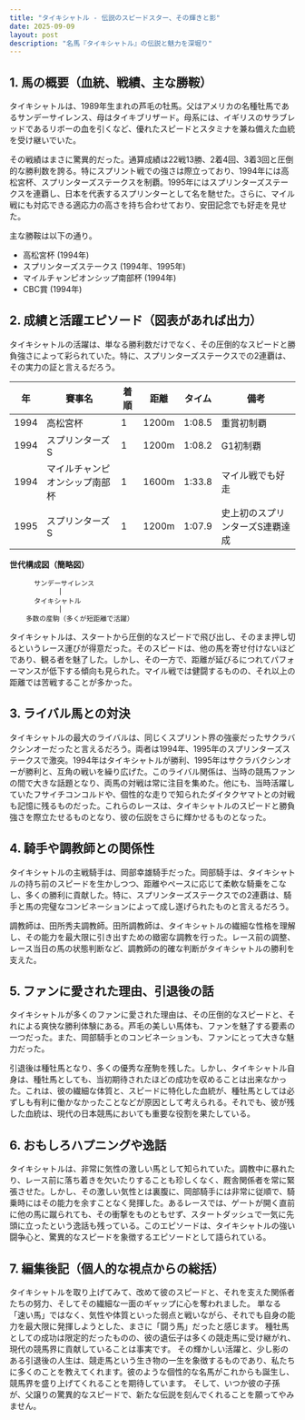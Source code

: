 ```yaml
---
title: "タイキシャトル - 伝説のスピードスター、その輝きと影"
date: 2025-09-09
layout: post
description: "名馬『タイキシャトル』の伝説と魅力を深堀り"
---
```


## 1. 馬の概要（血統、戦績、主な勝鞍）

タイキシャトルは、1989年生まれの芦毛の牡馬。父はアメリカの名種牡馬であるサンデーサイレンス、母はタイキブリザード。母系には、イギリスのサラブレッドであるリボーの血を引くなど、優れたスピードとスタミナを兼ね備えた血統を受け継いでいた。

その戦績はまさに驚異的だった。通算成績は22戦13勝、2着4回、3着3回と圧倒的な勝利数を誇る。特にスプリント戦での強さは際立っており、1994年には高松宮杯、スプリンターズステークスを制覇。1995年にはスプリンターズステークスを連覇し、日本を代表するスプリンターとして名を馳せた。さらに、マイル戦にも対応できる適応力の高さを持ち合わせており、安田記念でも好走を見せた。

主な勝鞍は以下の通り。

* 高松宮杯 (1994年)
* スプリンターズステークス (1994年、1995年)
* マイルチャンピオンシップ南部杯 (1994年)
* CBC賞 (1994年)


## 2. 成績と活躍エピソード（図表があれば出力）

タイキシャトルの活躍は、単なる勝利数だけでなく、その圧倒的なスピードと勝負強さによって彩られていた。特に、スプリンターズステークスでの2連覇は、その実力の証と言えるだろう。

| 年 | 賽事名         | 着順 | 距離 | タイム      | 備考                                  |
|---|-----------------|-------|-------|-------------|---------------------------------------|
| 1994 | 高松宮杯         | 1     | 1200m | 1:08.5     | 重賞初制覇                              |
| 1994 | スプリンターズS   | 1     | 1200m | 1:08.2     | G1初制覇                               |
| 1994 | マイルチャンピオンシップ南部杯 | 1     | 1600m | 1:33.8     | マイル戦でも好走                       |
| 1995 | スプリンターズS   | 1     | 1200m | 1:07.9     | 史上初のスプリンターズS連覇達成       |


**世代構成図（簡略図）**

```
      サンデーサイレンス
            |
      タイキシャトル
            |
    多数の産駒（多くが短距離で活躍）
```

タイキシャトルは、スタートから圧倒的なスピードで飛び出し、そのまま押し切るというレース運びが得意だった。そのスピードは、他の馬を寄せ付けないほどであり、観る者を魅了した。しかし、その一方で、距離が延びるにつれてパフォーマンスが低下する傾向も見られた。マイル戦では健闘するものの、それ以上の距離では苦戦することが多かった。


## 3. ライバル馬との対決

タイキシャトルの最大のライバルは、同じくスプリント界の強豪だったサクラバクシンオーだったと言えるだろう。両者は1994年、1995年のスプリンターズステークスで激突。1994年はタイキシャトルが勝利、1995年はサクラバクシンオーが勝利と、互角の戦いを繰り広げた。このライバル関係は、当時の競馬ファンの間で大きな話題となり、両馬の対戦は常に注目を集めた。他にも、当時活躍していたフサイチコンコルドや、個性的な走りで知られたダイタクヤマトとの対戦も記憶に残るものだった。これらのレースは、タイキシャトルのスピードと勝負強さを際立たせるものとなり、彼の伝説をさらに輝かせるものとなった。


## 4. 騎手や調教師との関係性

タイキシャトルの主戦騎手は、岡部幸雄騎手だった。岡部騎手は、タイキシャトルの持ち前のスピードを生かしつつ、距離やペースに応じて柔軟な騎乗をこなし、多くの勝利に貢献した。特に、スプリンターズステークスでの2連覇は、騎手と馬の完璧なコンビネーションによって成し遂げられたものと言えるだろう。

調教師は、田所秀夫調教師。田所調教師は、タイキシャトルの繊細な性格を理解し、その能力を最大限に引き出すための緻密な調教を行った。レース前の調整、レース当日の馬の状態判断など、調教師の的確な判断がタイキシャトルの勝利を支えた。


## 5. ファンに愛された理由、引退後の話

タイキシャトルが多くのファンに愛された理由は、その圧倒的なスピードと、それによる爽快な勝利体験にある。芦毛の美しい馬体も、ファンを魅了する要素の一つだった。また、岡部騎手とのコンビネーションも、ファンにとって大きな魅力だった。

引退後は種牡馬となり、多くの優秀な産駒を残した。しかし、タイキシャトル自身は、種牡馬としても、当初期待されたほどの成功を収めることは出来なかった。これは、彼の繊細な体質と、スピードに特化した血統が、種牡馬としては必ずしも有利に働かなかったことなどが原因として考えられる。それでも、彼が残した血統は、現代の日本競馬においても重要な役割を果たしている。


## 6. おもしろハプニングや逸話

タイキシャトルは、非常に気性の激しい馬として知られていた。調教中に暴れたり、レース前に落ち着きを欠いたりすることも珍しくなく、厩舎関係者を常に緊張させた。しかし、その激しい気性とは裏腹に、岡部騎手には非常に従順で、騎乗時にはその能力を余すことなく発揮した。あるレースでは、ゲートが開く直前に他の馬に蹴られても、その衝撃をものともせず、スタートダッシュで一気に先頭に立ったという逸話も残っている。このエピソードは、タイキシャトルの強い闘争心と、驚異的なスピードを象徴するエピソードとして語られている。


## 7. 編集後記（個人的な視点からの総括）

タイキシャトルを取り上げてみて、改めて彼のスピードと、それを支えた関係者たちの努力、そしてその繊細な一面のギャップに心を奪われました。  単なる「速い馬」ではなく、気性や体質といった弱点と戦いながら、それでも自身の能力を最大限に発揮しようとした、まさに「闘う馬」だったと感じます。  種牡馬としての成功は限定的だったものの、彼の遺伝子は多くの競走馬に受け継がれ、現代の競馬界に貢献していることは事実です。  その輝かしい活躍と、少し影のある引退後の人生は、競走馬という生き物の一生を象徴するものであり、私たちに多くのことを教えてくれます。彼のような個性的な名馬がこれからも誕生し、競馬界を盛り上げてくれることを期待しています。  そして、いつか彼の子孫が、父譲りの驚異的なスピードで、新たな伝説を刻んでくれることを願ってやみません。
